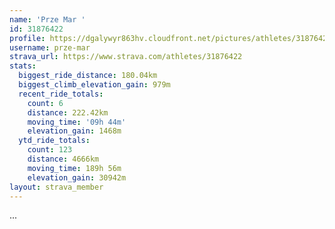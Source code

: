 ```yaml
---
name: 'Prze Mar '
id: 31876422
profile: https://dgalywyr863hv.cloudfront.net/pictures/athletes/31876422/22548952/4/large.jpg
username: prze-mar
strava_url: https://www.strava.com/athletes/31876422
stats:
  biggest_ride_distance: 180.04km
  biggest_climb_elevation_gain: 979m
  recent_ride_totals:
    count: 6
    distance: 222.42km
    moving_time: '09h 44m'
    elevation_gain: 1468m
  ytd_ride_totals:
    count: 123
    distance: 4666km
    moving_time: 189h 56m
    elevation_gain: 30942m
layout: strava_member
--- 
```

...
